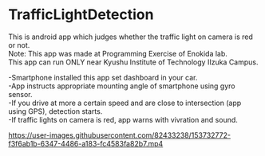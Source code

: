 # TrafficLightDetection
This is android app which judges whether the traffic light on camera is red or not.  
Note: This app was made at Programming Exercise of Enokida lab.  
      This app can run ONLY  near Kyushu Institute of Technology IIzuka Campus.  

-Smartphone installed this app set dashboard in your car.  
-App instructs appropriate mounting angle of smartphone using gyro sensor.  
-If you drive at more a certain speed and are close to intersection (app using GPS), detection starts.  
-If traffic lights on camera is red, app warns with vivration and sound.


https://user-images.githubusercontent.com/82433238/153732772-f3f6ab1b-6347-4486-a183-fc4583fa82b7.mp4

